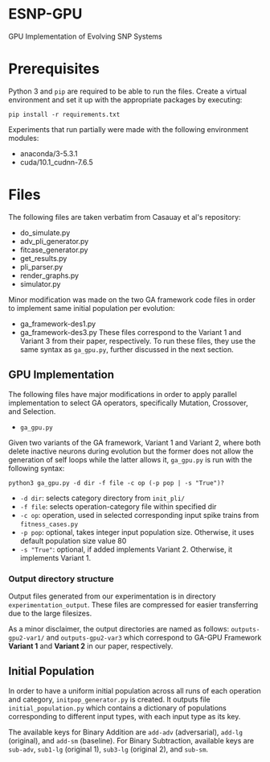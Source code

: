 # ESNP-GPU
GPU Implementation of Evolving SNP Systems

Prerequisites
=============
Python 3 and `pip` are required to be able to run the files. Create a virtual environment and set it up with the appropriate packages by executing:
```
pip install -r requirements.txt
```

Experiments that run partially were made with the following environment modules:
* anaconda/3-5.3.1
* cuda/10.1_cudnn-7.6.5

Files
=====

The following files are taken verbatim from Casauay et al's repository:
* do_simulate.py
* adv_pli_generator.py
* fitcase_generator.py
* get_results.py
* pli_parser.py
* render_graphs.py
* simulator.py

Minor modification was made on the two GA framework code files in order to implement same initial population per evolution:
* ga_framework-des1.py
* ga_framework-des3.py
These files correspond to the Variant 1 and Variant 3 from their paper, respectively. To run these files, they use the same syntax as `ga_gpu.py`, further discussed in the next section.

GPU Implementation
------------------
The following files have major modifications in order to apply parallel implementation to select GA operators, specifically Mutation, Crossover, and Selection.
* `ga_gpu.py`

Given two variants of the GA framework, Variant 1 and Variant 2, where both delete inactive neurons during evolution but the former does not allow the generation of self loops while the latter allows it, `ga_gpu.py` is run with the following syntax:

```
python3 ga_gpu.py -d dir -f file -c op (-p pop | -s "True")?
```
* `-d dir`: selects category directory from `init_pli/`
* `-f file`: selects operation-category file within specified dir
* `-c op`: operation, used in selected corresponding input spike trains from `fitness_cases.py`
* `-p pop`: optional, takes integer input population size. Otherwise, it uses default population size value 80
* `-s "True"`: optional, if added implements Variant 2. Otherwise, it implements Variant 1.

### Output directory structure
Output files generated from our experimentation is in directory `experimentation_output`. These files are compressed for easier transferring due to the large filesizes.

As a minor disclaimer, the output directories are named as follows: `outputs-gpu2-var1/` and `outputs-gpu2-var3` which correspond to GA-GPU Framework **Variant 1** and **Variant 2** in our paper, respectively.

Initial Population
------------------
In order to have a uniform initial population across all runs of each operation and category, `initpop_generator.py` is created. It outputs file `initial_population.py` which contains a dictionary of populations corresponding to different input types, with each input type as its key.

The available keys for Binary Addition are `add-adv` (adversarial), `add-lg` (original), and `add-sm` (baseline). For Binary Subtraction, available keys are `sub-adv`, `sub1-lg` (original 1), `sub3-lg` (original 2), and `sub-sm`.
